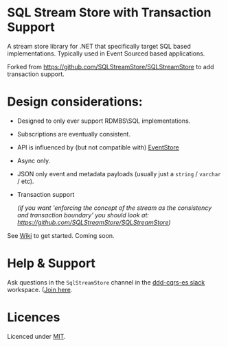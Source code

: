 # SQL Stream Store with Transaction Support

A stream store library for .NET that specifically target SQL based implementations. Typically
used in Event Sourced based applications.

Forked from https://github.com/SQLStreamStore/SQLStreamStore to add transaction support.

# Design considerations:

 - Designed to only ever support RDMBS\SQL implementations.
 - Subscriptions are eventually consistent.
 - API is influenced by (but not compatible with) [EventStore](https://geteventstore.com/)
 - Async only.
 - JSON only event and metadata payloads (usually just a `string` / `varchar` / etc).
 - Transaction support 
 
    *(if you want 'enforcing the concept of the stream as the consistency and transaction boundary' you should look at: https://github.com/SQLStreamStore/SQLStreamStore)*

See [Wiki](../../wiki) to get started.
Coming soon.

# Help & Support

Ask questions in the `SqlStreamStore` channel in the [ddd-cqrs-es slack](https://ddd-cqrs-es.slack.com) workspace. ([Join here](https://ddd-cqrs-es.herokuapp.com/). 

# Licences

Licenced under [MIT](LICENSE).
